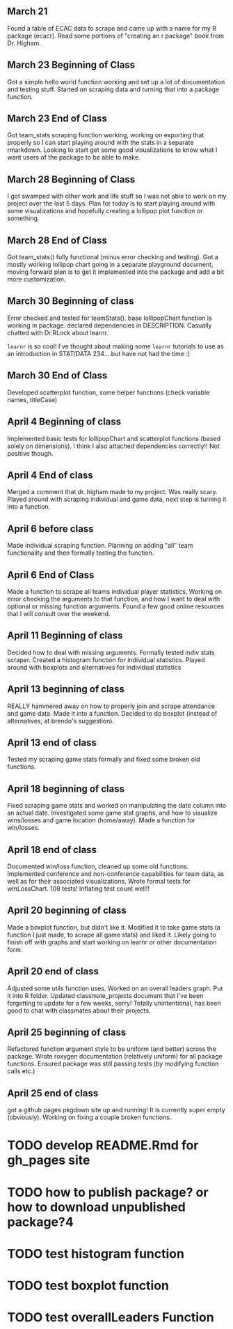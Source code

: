 ## March 21

Found a table of ECAC data to scrape and came up with a name for my R package (ecacr). Read some portions of "creating an r package" book from Dr. Higham.

## March 23 Beginning of Class

Got a simple hello world function working and set up a lot of documentation and testing stuff. Started on scraping data and turning that into a package function. 

## March 23 End of Class

Got team_stats scraping function working, working on exporting that properly so I can start playing around with the stats in a separate rmarkdown. Looking to start get some good visualizations to know what I want users of the package to be able to make.

## March 28 Beginning of Class

I got swamped with other work and life stuff so I was not able to work on my project over the last 5 days. Plan for today is to start playing around with some visualizations and hopefully creating a lollipop plot function or something. 

## March 28 End of Class

Got team_stats() fully functional (minus error checking and testing). Got a mostly working lollipop chart going in a separate playground document, moving forward plan is to get it implemented into the package and add a bit more customization. 

## March 30 Beginning of class

Error checked and tested for teamStats(). base lollipopChart function is working in package. declared dependencies in DESCRIPTION. Casually chatted with Dr.RLock about learnr.

`learnr` is so cool! I've thought about making some `learnr` tutorials to use as an introduction in STAT/DATA 234....but have not had the time :)

## March 30 End of Class

Developed scatterplot function, some helper functions (check variable names, titleCase)

## April 4 Beginning of class

Implemented basic tests for lollipopChart and scatterplot functions (based solely on dimensions). I think I also attached dependencies correctly!! Not positive though. 

## April 4 End of class

Merged a comment that dr. higham made to my project. Was really scary. Played around with scraping individual and game data, next step is turning it into a function.

## April 6 before class

Made individual scraping function. Planning on adding "all" team functionality and then formally testing the function.

## April 6 End of Class

Made a function to scrape all teams individual player statistics. Working on error checking the arguments to that function, and how I want to deal with optional or missing function arguments. Found a few good online resources that I will consult over the weekend.



## April 11 Beginning of class

Decided how to deal with missing arguments. Formally tested indiv stats scraper. Created a histogram function for individual statistics. Played around with boxplots and alternatives for individual statistics

## April 13 beginning of class

REALLY hammered away on how to properly join and scrape attendance and game data. Made it into a function. Decided to do boxplot (instead of alternatives, at brendo's suggestion). 

## April 13 end of class

Tested my scraping game stats formally and fixed some broken old functions. 

## April 18 beginning of class

Fixed scraping game stats and worked on manipulating the date column into an actual date. Investigated some game stat graphs, and how to visualize wins/losses and game location (home/away). Made a function for win/losses.

## April 18 end of class

Documented win/loss function, cleaned up some old functions. Implemented conference and non-conference capabilities for team data, as well as for their associated visualizations. Wrote formal tests for winLossChart. 108 tests! Inflating test count well!!

## April 20 beginning of class

Made a boxplot function, but didn't like it. Modified it to take game stats (a function I just made, to scrape all game stats) and liked it. Likely going to finish off with graphs and start working on learnr or other documentation form.

## April 20 end of class

Adjusted some utils function uses. Worked on an overall leaders graph. Put it into R folder. Updated classmate_projects document that I've been forgetting to update for a few weeks, sorry! Totally unintentional, has been good to chat with classmates about their projects.

## April 25 beginning of class

Refactored function argument style to be uniform (and better) across the package. Wrote roxygen documentation (relatively uniform) for all package functions. Ensured package was still passing tests (by modifying function calls etc.)

## April 25 end of class

got a github pages pkgdown site up and running! It is currently super empty (obviously). Working on fixing a couple broken functions.

# TODO develop README.Rmd for gh_pages site
# TODO how to publish package? or how to download unpublished package?4

# TODO test histogram function
# TODO test boxplot function
# TODO test overallLeaders Function


